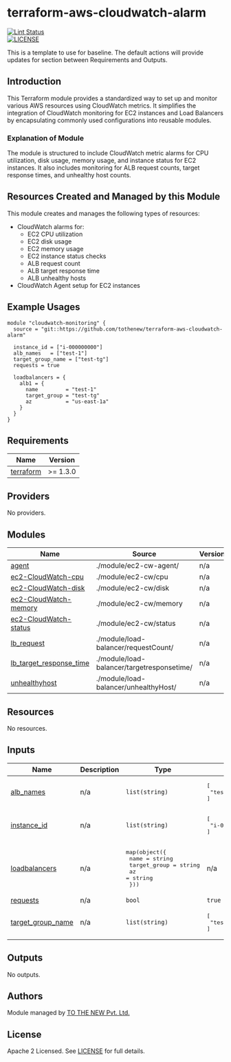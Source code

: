 # terraform-aws-cloudwatch-alarm


[![Lint Status](https://github.com/tothenew/terraform-aws-template/workflows/Lint/badge.svg)](https://github.com/tothenew/terraform-aws-template/actions)  
[![LICENSE](https://img.shields.io/github/license/tothenew/terraform-aws-template)](https://github.com/tothenew/terraform-aws-template/blob/master/LICENSE)

This is a template to use for baseline. The default actions will provide updates for section between Requirements and Outputs.

## Introduction

This Terraform module provides a standardized way to set up and monitor various AWS resources using CloudWatch metrics. It simplifies the integration of CloudWatch monitoring for EC2 instances and Load Balancers by encapsulating commonly used configurations into reusable modules.

### Explanation of Module

The module is structured to include CloudWatch metric alarms for CPU utilization, disk usage, memory usage, and instance status for EC2 instances. It also includes monitoring for ALB request counts, target response times, and unhealthy host counts.

## Resources Created and Managed by this Module

This module creates and manages the following types of resources:
- CloudWatch alarms for:
  - EC2 CPU utilization
  - EC2 disk usage
  - EC2 memory usage
  - EC2 instance status checks
  - ALB request count
  - ALB target response time
  - ALB unhealthy hosts
- CloudWatch Agent setup for EC2 instances

## Example Usages

```hcl
module "cloudwatch-monitoring" {
  source = "git::https://github.com/tothenew/terraform-aws-cloudwatch-alarm"

  instance_id = ["i-000000000"]
  alb_names   = ["test-1"]
  target_group_name = ["test-tg"]
  requests = true

  loadbalancers = {
    alb1 = {
      name         = "test-1"
      target_group = "test-tg"
      az           = "us-east-1a"
    }
  }
}
```

<!-- BEGIN_TF_DOCS -->

## Requirements

| Name | Version |
|------|---------|
| <a name="requirement_terraform"></a> [terraform](#requirement_terraform) | >= 1.3.0 |

## Providers

No providers.

## Modules

| Name | Source | Version |
|------|--------|---------|
| <a name="module_agent"></a> [agent](#module_agent) | ./module/ec2-cw-agent/ | n/a |
| <a name="module_ec2-CloudWatch-cpu"></a> [ec2-CloudWatch-cpu](#module_ec2-CloudWatch-cpu) | ./module/ec2-cw/cpu | n/a |
| <a name="module_ec2-CloudWatch-disk"></a> [ec2-CloudWatch-disk](#module_ec2-CloudWatch-disk) | ./module/ec2-cw/disk | n/a |
| <a name="module_ec2-CloudWatch-memory"></a> [ec2-CloudWatch-memory](#module_ec2-CloudWatch-memory) | ./module/ec2-cw/memory | n/a |
| <a name="module_ec2-CloudWatch-status"></a> [ec2-CloudWatch-status](#module_ec2-CloudWatch-status) | ./module/ec2-cw/status | n/a |
| <a name="module_lb_request"></a> [lb_request](#module_lb_request) | ./module/load-balancer/requestCount/ | n/a |
| <a name="module_lb_target_response_time"></a> [lb_target_response_time](#module_lb_target_response_time) | ./module/load-balancer/targetresponsetime/ | n/a |
| <a name="module_unhealthyhost"></a> [unhealthyhost](#module_unhealthyhost) | ./module/load-balancer/unhealthyHost/ | n/a |

## Resources

No resources.

## Inputs

| Name | Description | Type | Default | Required |
|------|-------------|------|---------|:--------:|
| <a name="input_alb_names"></a> [alb_names](#input_alb_names) | n/a | `list(string)` | <pre>[<br>  "test-1"<br>]</pre> | no |
| <a name="input_instance_id"></a> [instance_id](#input_instance_id) | n/a | `list(string)` | <pre>[<br>  "i-08ef9201037dd01da"<br>]</pre> | no |
| <a name="input_loadbalancers"></a> [loadbalancers](#input_loadbalancers) | n/a | <pre>map(object({<br>    name         = string<br>    target_group = string<br>    az           = string<br>  }))</pre> | n/a | yes |
| <a name="input_requests"></a> [requests](#input_requests) | n/a | `bool` | `true` | no |
| <a name="input_target_group_name"></a> [target_group_name](#input_target_group_name) | n/a | `list(string)` | <pre>[<br>  "test-tg"<br>]</pre> | no |

## Outputs

No outputs.

<!-- END_TF_DOCS -->

## Authors

Module managed by [TO THE NEW Pvt. Ltd.](https://github.com/tothenew)

## License

Apache 2 Licensed. See [LICENSE](https://github.com/tothenew/terraform-aws-template/blob/main/LICENSE) for full details.
